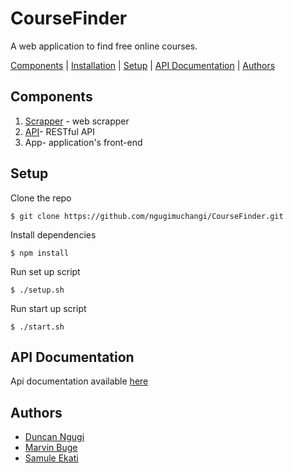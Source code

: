 # CourseFinder
A web application to find free online courses.

[Components](#components) | [Installation](#installation) | [Setup](#setup) | [API Documentation](#api-documentation) | [Authors](#authors)

## Components
1. [Scrapper](./scraper/) - web scrapper
2. [API](./api/)- RESTful API
3. App- application's front-end

## Setup
Clone the repo
```
$ git clone https://github.com/ngugimuchangi/CourseFinder.git
```
Install dependencies
```
$ npm install
```
Run set up script
```
$ ./setup.sh
```
Run start up script
```
$ ./start.sh
```

## API Documentation
Api documentation available [here](./api/documentation/)

## Authors
- [Duncan Ngugi](https://github.com/ngugimuchangi)
- [Marvin Buge](https://github.com/bugemarvin)
- [Samule Ekati](https://github.com/Samuthe)
